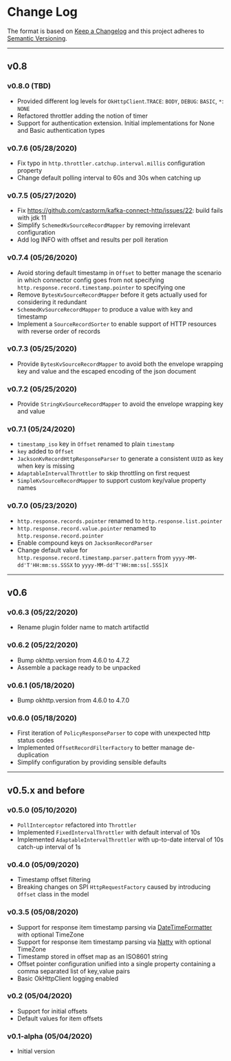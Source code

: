 # Change Log
The format is based on [Keep a Changelog](http://keepachangelog.com/)
and this project adheres to [Semantic Versioning](http://semver.org/).

---

## v0.8

### v0.8.0 (TBD)
-   Provided different log levels for `OkHttpClient`.`TRACE`: `BODY`, `DEBUG`: `BASIC`, `*`: `NONE`
-   Refactored throttler adding the notion of timer
-   Support for authentication extension. Initial implementations for None and Basic authentication types

### v0.7.6 (05/28/2020)
-   Fix typo in `http.throttler.catchup.interval.millis` configuration property
-   Change default polling interval to 60s and 30s when catching up

### v0.7.5 (05/27/2020)
-   Fix https://github.com/castorm/kafka-connect-http/issues/22: build fails with jdk 11
-   Simplify `SchemedKvSourceRecordMapper` by removing irrelevant configuration
-   Add log INFO with offset and results per poll iteration 

### v0.7.4 (05/26/2020)
-   Avoid storing default timestamp in `Offset` to better manage the scenario in which connector config goes from 
    not specifying `http.response.record.timestamp.pointer` to specifying one
-   Remove `BytesKvSourceRecordMapper` before it gets actually used for considering it redundant
-   `SchemedKvSourceRecordMapper` to produce a value with key and timestamp
-   Implement a `SourceRecordSorter` to enable support of HTTP resources with reverse order of records

### v0.7.3 (05/25/2020)
-   Provide `BytesKvSourceRecordMapper` to avoid both the envelope wrapping key and value and the escaped encoding of the json document 

### v0.7.2 (05/25/2020)
-   Provide `StringKvSourceRecordMapper` to avoid the envelope wrapping key and value

### v0.7.1 (05/24/2020)
-   `timestamp_iso` key in `Offset` renamed to plain `timestamp`
-   `key` added to `Offset`
-   `JacksonKvRecordHttpResponseParser` to generate a consistent `UUID` as key when key is missing
-   `AdaptableIntervalThrottler` to skip throttling on first request
-   `SimpleKvSourceRecordMapper` to support custom key/value property names 

### v0.7.0 (05/23/2020)
-   `http.response.records.pointer` renamed to `http.response.list.pointer`
-   `http.response.record.value.pointer` renamed to `http.response.record.pointer`
-   Enable compound keys on `JacksonRecordParser`
-   Change default value for `http.response.record.timestamp.parser.pattern` from `yyyy-MM-dd'T'HH:mm:ss.SSSX` to `yyyy-MM-dd'T'HH:mm:ss[.SSS]X`

---

## v0.6

### v0.6.3 (05/22/2020)
-   Rename plugin folder name to match artifactId

### v0.6.2 (05/22/2020)
-   Bump okhttp.version from 4.6.0 to 4.7.2
-   Assemble a package ready to be unpacked

### v0.6.1 (05/18/2020)
-   Bump okhttp.version from 4.6.0 to 4.7.0

### v0.6.0 (05/18/2020)
-   First iteration of `PolicyResponseParser` to cope with unexpected http status codes
-   Implemented `OffsetRecordFilterFactory` to better manage de-duplication
-   Simplify configuration by providing sensible defaults

---

## v0.5.x and before

### v0.5.0 (05/10/2020)
-   `PollInterceptor` refactored into `Throttler`
-   Implemented `FixedIntervalThrottler` with default interval of 10s
-   Implemented `AdaptableIntervalThrottler` with up-to-date interval of 10s catch-up interval of 1s

### v0.4.0 (05/09/2020)
-   Timestamp offset filtering
-   Breaking changes on SPI `HttpRequestFactory` caused by introducing `Offset` class in the model 

### v0.3.5 (05/08/2020)
-   Support for response item timestamp parsing via [DateTimeFormatter](https://docs.oracle.com/javase/8/docs/api/java/time/format/DateTimeFormatter.html) with optional TimeZone
-   Support for response item timestamp parsing via [Natty](http://natty.joestelmach.com/) with optional TimeZone
-   Timestamp stored in offset map as an ISO8601 string
-   Offset pointer configuration unified into a single property containing a comma separated list of key,value pairs
-   Basic OkHttpClient logging enabled

### v0.2 (05/04/2020)
-   Support for initial offsets
-   Default values for item offsets

### v0.1-alpha (05/04/2020)
-   Initial version
